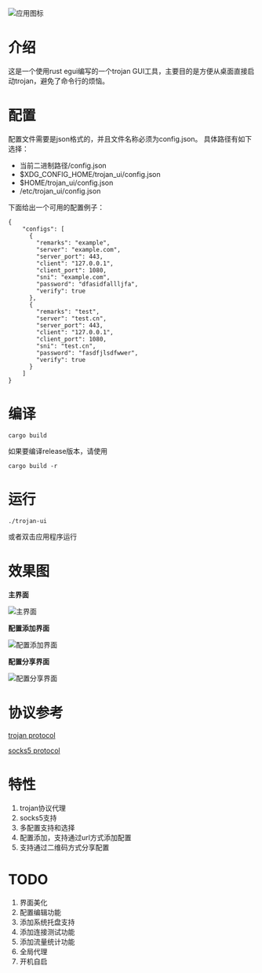 ![应用图标](config/trojan_ui.svg)

# 介绍
这是一个使用rust egui编写的一个trojan GUI工具，主要目的是方便从桌面直接启动trojan，避免了命令行的烦恼。

# 配置
配置文件需要是json格式的，并且文件名称必须为config.json。
具体路径有如下选择：
- 当前二进制路径/config.json
- $XDG_CONFIG_HOME/trojan_ui/config.json
- $HOME/trojan_ui/config.json
- /etc/trojan_ui/config.json

下面给出一个可用的配置例子：
```
{
    "configs": [
      {
        "remarks": "example",
        "server": "example.com",
        "server_port": 443,
        "client": "127.0.0.1",
        "client_port": 1080,
        "sni": "example.com",
        "password": "dfasidfallljfa",
        "verify": true
      },
      {
        "remarks": "test",
        "server": "test.cn",
        "server_port": 443,
        "client": "127.0.0.1",
        "client_port": 1080,
        "sni": "test.cn",
        "password": "fasdfjlsdfwwer",
        "verify": true
      }
    ]
}
```

# 编译
```
cargo build
```

如果要编译release版本，请使用
```
cargo build -r
```
# 运行
```
./trojan-ui
```
或者双击应用程序运行

# 效果图
**主界面**

![主界面](media/screenshot-main.png)

**配置添加界面**

![配置添加界面](media/screenshot-add-config.png)

**配置分享界面**

![配置分享界面](media/screenshot-share-config.png)

# 协议参考
[trojan protocol](https://trojan-gfw.github.io/trojan/protocol)

[socks5 protocol](https://www.rfc-editor.org/rfc/rfc1928)

# 特性
1. trojan协议代理
2. socks5支持
3. 多配置支持和选择
4. 配置添加，支持通过url方式添加配置
5. 支持通过二维码方式分享配置

# TODO
1. 界面美化
2. 配置编辑功能
3. 添加系统托盘支持
4. 添加连接测试功能
5. 添加流量统计功能
6. 全局代理
7. 开机自启